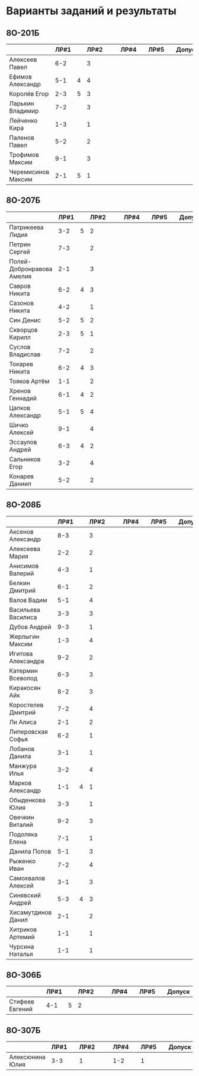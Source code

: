 # Варианты заданий и результаты

## 8О-201Б
|                           | ЛР#1 |   | ЛР#2 |   |   | ЛР#4 |   | ЛР#5 |   |   Допуск   |
|---------------------------|------|---|------|---|---|------|---|------|---|------------|
| Алексеев Павел            | 6-2  |   |  3   |   |   |      |   |      |   |            |
| Ефимов Александр          | 5-1  | 4 |  4   |   |   |      |   |      |   |            |
| Королёв Егор              | 2-3  | 5 |  3   |   |   |      |   |      |   |            |
| Ларькин Владимир          | 7-2  |   |  3   |   |   |      |   |      |   |            |
| Лейченко Кира             | 1-3  |   |  1   |   |   |      |   |      |   |            |
| Паленов Павел             | 5-2  |   |  2   |   |   |      |   |      |   |            |
| Трофимов Максим           | 9-1  |   |  3   |   |   |      |   |      |   |            |
| Черемисинов Максим        | 2-1  | 5 |  1   |   |   |      |   |      |   |            |

## 8О-207Б
|                           | ЛР#1 |   | ЛР#2 |   |   | ЛР#4 |   | ЛР#5 |   |   Допуск   |
|---------------------------|------|---|------|---|---|------|---|------|---|------------|
| Патрикеева Лидия          | 3-2  | 5 |  2   |   |   |      |   |      |   |            |
| Петрин Сергей             | 7-3  |   |  2   |   |   |      |   |      |   |            |
| Полей-Добронравова Амелия | 2-1  |   |  3   |   |   |      |   |      |   |            |
| Савров Никита             | 6-2  | 4 |  3   |   |   |      |   |      |   |            |
| Сазонов Никита            | 4-2  |   |  1   |   |   |      |   |      |   |            |
| Син Денис                 | 5-2  | 5 |  2   |   |   |      |   |      |   |            |
| Скворцов Кирилл           | 2-3  | 5 |  1   |   |   |      |   |      |   |            |
| Суслов Владислав          | 7-2  |   |  2   |   |   |      |   |      |   |            |
| Токарев Никита            | 6-2  | 4 |  3   |   |   |      |   |      |   |            |
| Тояков Артём              | 1-1  |   |  2   |   |   |      |   |      |   |            |
| Хренов Геннадий           | 6-1  | 4 |  2   |   |   |      |   |      |   |            |
| Цапков Александр          | 5-1  | 5 |  4   |   |   |      |   |      |   |            |
| Шичко Алексей             | 9-1  |   |  4   |   |   |      |   |      |   |            |
| Эссаулов Андрей           | 6-3  | 4 |  2   |   |   |      |   |      |   |            |
| Сальников Егор            | 3-2  |   |  4   |   |   |      |   |      |   |            |
| Конарев Даниил            | 5-2  |   |  2   |   |   |      |   |      |   |            |

## 8О-208Б
|                           | ЛР#1 |   | ЛР#2 |   |   | ЛР#4 |   | ЛР#5 |   |   Допуск   |
|---------------------------|------|---|------|---|---|------|---|------|---|------------|
| Аксенов Александр         | 8-3  |   |  3   |   |   |      |   |      |   |            |
| Алексеева Мария           | 2-2  |   |  2   |   |   |      |   |      |   |            |
| Анисимов Валерий          | 4-3  |   |  1   |   |   |      |   |      |   |            |
| Белкин Дмитрий            | 6-1  |   |  2   |   |   |      |   |      |   |            |
| Валов Вадим               | 5-1  |   |  4   |   |   |      |   |      |   |            |
| Васильева Василиса        | 3-3  |   |  3   |   |   |      |   |      |   |            |
| Дубов Андрей              | 9-3  |   |  1   |   |   |      |   |      |   |            |
| Жерлыгин Максим           | 1-3  |   |  4   |   |   |      |   |      |   |            |
| Игитова Александра        | 9-2  |   |  2   |   |   |      |   |      |   |            |
| Катермин Всеволод         | 6-3  |   |  3   |   |   |      |   |      |   |            |
| Киракосян Айк             | 8-2  |   |  3   |   |   |      |   |      |   |            |
| Коростелев Дмитрий        | 7-2  |   |  4   |   |   |      |   |      |   |            |
| Ли Алиса                  | 2-1  |   |  2   |   |   |      |   |      |   |            |
| Липеровская Софья         | 6-2  |   |  1   |   |   |      |   |      |   |            |
| Лобанов Данила            | 3-1  |   |  1   |   |   |      |   |      |   |            |
| Манжура Илья              | 3-2  |   |  4   |   |   |      |   |      |   |            |
| Марков Александр          | 1-1  | 4 |  1   |   |   |      |   |      |   |            |
| Обыденкова Юлия           | 3-3  |   |  1   |   |   |      |   |      |   |            |
| Овечкин Виталий           | 9-2  |   |  3   |   |   |      |   |      |   |            |
| Подоляка Елена            | 7-1  |   |  1   |   |   |      |   |      |   |            |
| Данила Попов              | 5-1  |   |  3   |   |   |      |   |      |   |            |
| Рыженко Иван              | 7-2  |   |  4   |   |   |      |   |      |   |            |
| Самохвалов Алексей        | 3-1  |   |  3   |   |   |      |   |      |   |            |
| Синявский Андрей          | 5-3  | 4 |  3   |   |   |      |   |      |   |            |
| Хисамутдинов Данил        | 2-1  |   |  2   |   |   |      |   |      |   |            |
| Хитриков Артемий          | 1-1  |   |  1   |   |   |      |   |      |   |            |
| Чурсина Наталья           | 1-1  |   |  1   |   |   |      |   |      |   |            |

## 8О-306Б
|                           | ЛР#1 |   | ЛР#2 |   |   | ЛР#4 |   | ЛР#5 |   |   Допуск   |
|---------------------------|------|---|------|---|---|------|---|------|---|------------|
| Стифеев Евгений           | 4-1  | 5 |  2   |   |   |      |   |      |   |            |

## 8О-307Б
|                           | ЛР#1 |   | ЛР#2 |   |   | ЛР#4 |   | ЛР#5 |   |   Допуск   |
|---------------------------|------|---|------|---|---|------|---|------|---|------------|
| Алексюнина Юлия           | 3-3  |   |  1   |   |   | 1-2  |   |  1   |   |            |
